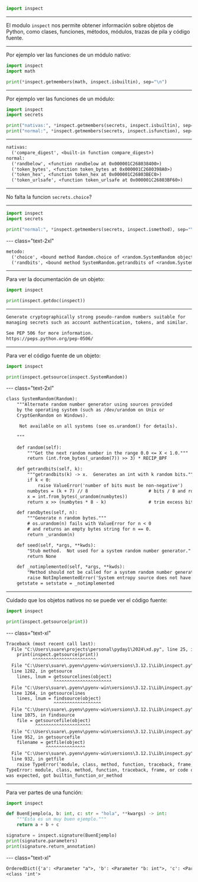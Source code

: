 ```py
import inspect
```

---

El modulo `inspect` nos permite obtener información sobre objetos de Python, como clases, funciones, métodos, módulos, trazas de pila y código fuente.

---

Por ejemplo ver las funciones de un módulo nativo:

```py
import inspect
import math

print(*inspect.getmembers(math, inspect.isbuiltin), sep="\n")
```

---

Por ejemplo ver las funciones de un módulo:

```py
import inspect
import secrets

print("nativas:", *inspect.getmembers(secrets, inspect.isbuiltin), sep="\n  ")
print("normal:", *inspect.getmembers(secrets, inspect.isfunction), sep="\n  ")
```

---

```txt
nativas:
  ('compare_digest', <built-in function compare_digest>)
normal:
  ('randbelow', <function randbelow at 0x000001C268038400>)
  ('token_bytes', <function token_bytes at 0x000001C2680398A0>)
  ('token_hex', <function token_hex at 0x000001C26803BEC0>)
  ('token_urlsafe', <function token_urlsafe at 0x000001C26803BF60>)
```

---

No falta la funcion `secrets.choice`?

---

```py
import inspect
import secrets

print("normal:", *inspect.getmembers(secrets, inspect.ismethod), sep="\n  ")
```

--- class="text-2xl"

```txt
metodo:
  ('choice', <bound method Random.choice of <random.SystemRandom object at 0x000001EB6ED0BE60>>)
  ('randbits', <bound method SystemRandom.getrandbits of <random.SystemRandom object at 0x000001EB6ED0BE60>>)
```

---

Para ver la documentación de un objeto:

```py
import inspect

print(inspect.getdoc(inspect))
```

---

```txt
Generate cryptographically strong pseudo-random numbers suitable for
managing secrets such as account authentication, tokens, and similar.

See PEP 506 for more information.
https://peps.python.org/pep-0506/
```

---

Para ver el código fuente de un objeto:

```py
import inspect

print(inspect.getsource(inspect.SystemRandom))
```

--- class="text-2xl"

```txt
class SystemRandom(Random):
    """Alternate random number generator using sources provided
    by the operating system (such as /dev/urandom on Unix or
    CryptGenRandom on Windows).

     Not available on all systems (see os.urandom() for details).

    """

    def random(self):
        """Get the next random number in the range 0.0 <= X < 1.0."""
        return (int.from_bytes(_urandom(7)) >> 3) * RECIP_BPF

    def getrandbits(self, k):
        """getrandbits(k) -> x.  Generates an int with k random bits."""
        if k < 0:
            raise ValueError('number of bits must be non-negative')
        numbytes = (k + 7) // 8                       # bits / 8 and rounded up
        x = int.from_bytes(_urandom(numbytes))
        return x >> (numbytes * 8 - k)                # trim excess bits

    def randbytes(self, n):
        """Generate n random bytes."""
        # os.urandom(n) fails with ValueError for n < 0
        # and returns an empty bytes string for n == 0.
        return _urandom(n)

    def seed(self, *args, **kwds):
        "Stub method.  Not used for a system random number generator."
        return None

    def _notimplemented(self, *args, **kwds):
        "Method should not be called for a system random number generator."
        raise NotImplementedError('System entropy source does not have state.')
    getstate = setstate = _notimplemented
```

---

Cuidado que los objetos nativos no se puede ver el código fuente:

```py
import inspect

print(inspect.getsource(print))
```

--- class="text-xl"

```txt
Traceback (most recent call last):
  File "C:\Users\suare\projects\personal\pyday1\2024\xd.py", line 25, in <module>
    print(inspect.getsource(print))
          ^^^^^^^^^^^^^^^^^^^^^^^^
  File "C:\Users\suare\.pyenv\pyenv-win\versions\3.12.1\Lib\inspect.py",
  line 1282, in getsource
    lines, lnum = getsourcelines(object)
                  ^^^^^^^^^^^^^^^^^^^^^^
  File "C:\Users\suare\.pyenv\pyenv-win\versions\3.12.1\Lib\inspect.py",
  line 1264, in getsourcelines
    lines, lnum = findsource(object)
                  ^^^^^^^^^^^^^^^^^^
  File "C:\Users\suare\.pyenv\pyenv-win\versions\3.12.1\Lib\inspect.py",
  line 1075, in findsource
    file = getsourcefile(object)
           ^^^^^^^^^^^^^^^^^^^^^
  File "C:\Users\suare\.pyenv\pyenv-win\versions\3.12.1\Lib\inspect.py",
  line 952, in getsourcefile
    filename = getfile(object)
               ^^^^^^^^^^^^^^^
  File "C:\Users\suare\.pyenv\pyenv-win\versions\3.12.1\Lib\inspect.py",
  line 932, in getfile
    raise TypeError('module, class, method, function, traceback, frame, or '
TypeError: module, class, method, function, traceback, frame, or code object
was expected, got builtin_function_or_method

```

---

Para ver partes de una función:

```py
import inspect

def BuenEjemplo(a, b: int, c: str = "hola", **kwargs) -> int:
    """Esta es un muy buen ejemplo."""
    return a + b + c

signature = inspect.signature(BuenEjemplo)
print(signature.parameters)
print(signature.return_annotation)
```

--- class="text-xl"

```txt
OrderedDict({'a': <Parameter "a">, 'b': <Parameter "b: int">, 'c': <Parameter "c: str = 'hola'">, 'kwargs': <Parameter "**kwargs">})
<class 'int'>
```
